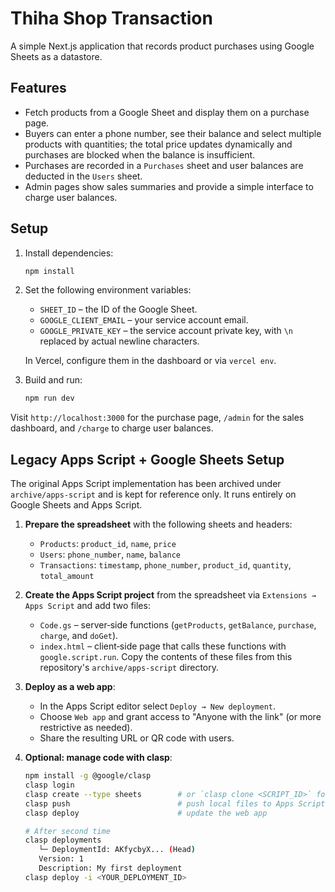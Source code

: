 # Thiha Shop Transaction

A simple Next.js application that records product purchases using Google Sheets as a datastore.

## Features

- Fetch products from a Google Sheet and display them on a purchase page.
- Buyers can enter a phone number, see their balance and select multiple products with quantities; the total price updates dynamically and purchases are blocked when the balance is insufficient.
- Purchases are recorded in a `Purchases` sheet and user balances are deducted in the `Users` sheet.
- Admin pages show sales summaries and provide a simple interface to charge user balances.

## Setup

1. Install dependencies:
   ```sh
   npm install
   ```
2. Set the following environment variables:
   - `SHEET_ID` – the ID of the Google Sheet.
   - `GOOGLE_CLIENT_EMAIL` – your service account email.
   - `GOOGLE_PRIVATE_KEY` – the service account private key, with `\n` replaced by actual newline characters.

   In Vercel, configure them in the dashboard or via `vercel env`.
3. Build and run:
   ```sh
   npm run dev
   ```

Visit `http://localhost:3000` for the purchase page, `/admin` for the sales dashboard, and `/charge` to charge user balances.

## Legacy Apps Script + Google Sheets Setup

The original Apps Script implementation has been archived under `archive/apps-script` and is kept for reference only. It runs entirely on Google Sheets and Apps Script.

1. **Prepare the spreadsheet** with the following sheets and headers:
   - `Products`: `product_id`, `name`, `price`
   - `Users`: `phone_number`, `name`, `balance`
   - `Transactions`: `timestamp`, `phone_number`, `product_id`, `quantity`, `total_amount`

2. **Create the Apps Script project** from the spreadsheet via `Extensions → Apps Script` and add two files:
   - `Code.gs` – server‑side functions (`getProducts`, `getBalance`, `purchase`, `charge`, and `doGet`).
   - `index.html` – client‑side page that calls these functions with `google.script.run`.
   Copy the contents of these files from this repository's `archive/apps-script` directory.

3. **Deploy as a web app**:
   - In the Apps Script editor select `Deploy → New deployment`.
   - Choose `Web app` and grant access to "Anyone with the link" (or more restrictive as needed).
   - Share the resulting URL or QR code with users.

4. **Optional: manage code with clasp**:
   ```sh
   npm install -g @google/clasp
   clasp login
   clasp create --type sheets        # or `clasp clone <SCRIPT_ID>` for existing projects
   clasp push                        # push local files to Apps Script
   clasp deploy                      # update the web app

   # After second time
   clasp deployments
      └─ DeploymentId: AKfycbyX... (Head)
      Version: 1
      Description: My first deployment
   clasp deploy -i <YOUR_DEPLOYMENT_ID>
   ```
